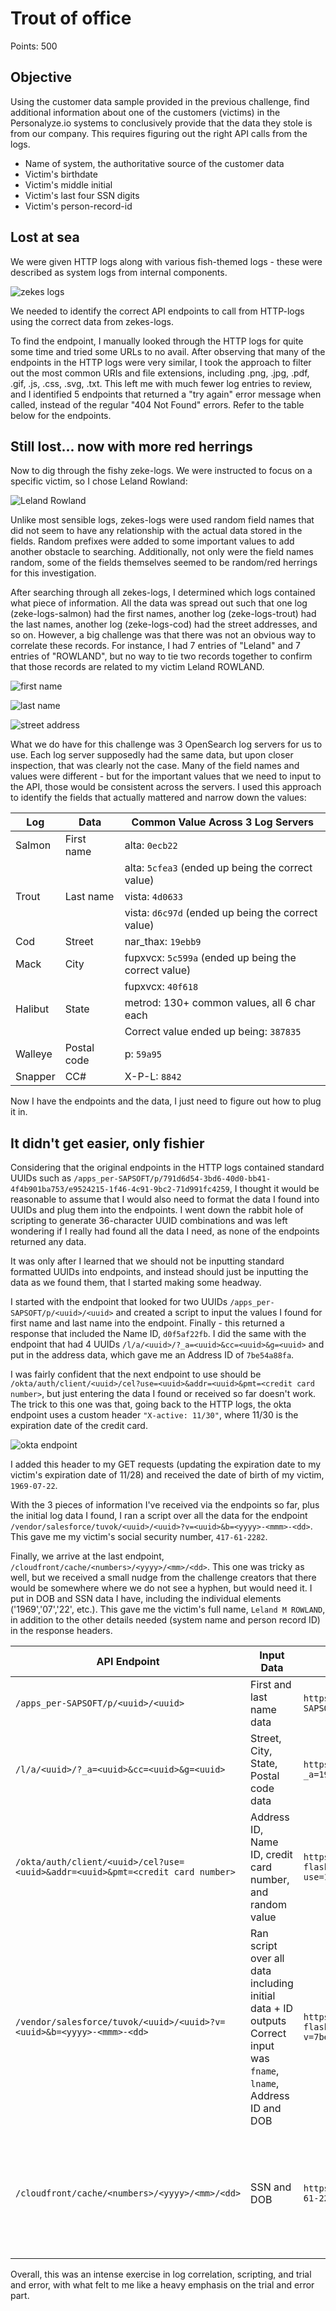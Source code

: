 # Trout of office

Points: 500

## Objective

Using the customer data sample provided in the previous challenge, find additional information about one of the customers (victims) in the Personalyze.io systems to conclusively provide that the data they stole is from our company. This requires figuring out the right API calls from the logs.

- Name of system, the authoritative source of the customer data
- Victim's birthdate
- Victim's middle initial
- Victim's last four SSN digits
- Victim's person-record-id

## Lost at sea

We were given HTTP logs along with various fish-themed logs - these were described as system logs from internal components.

![zekes logs](zekes-logs.png)

We needed to identify the correct API endpoints to call from HTTP-logs using the correct data from zekes-logs.

To find the endpoint, I manually looked through the HTTP logs for quite some time and tried some URLs to no avail. After observing that many of the endpoints in the HTTP logs were very similar, I took the approach to filter out the most common URIs and file extensions, including .png, .jpg, .pdf, .gif, .js, .css, .svg, .txt. This left me with much fewer log entries to review, and I identified 5 endpoints that returned a "try again" error message when called, instead of the regular "404 Not Found" errors. Refer to the table below for the endpoints.

## Still lost... now with more red herrings

Now to dig through the fishy zeke-logs. We were instructed to focus on a specific victim, so I chose Leland Rowland:

![Leland Rowland](leland_rowland.png)

Unlike most sensible logs, zekes-logs were used random field names that did not seem to have any relationship with the actual data stored in the fields. Random prefixes were added to some important values to add another obstacle to searching. Additionally, not only were the field names random, some of the fields themselves seemed to be random/red herrings for this investigation.

After searching through all zekes-logs, I determined which logs contained what piece of information. All the data was spread out such that one log (zeke-logs-salmon) had the first names, another log (zeke-logs-trout) had the last names, another log (zeke-logs-cod) had the street addresses, and so on. However, a big challenge was that there was not an obvious way to correlate these records. For instance, I had 7 entries of "Leland" and 7 entries of "ROWLAND", but no way to tie two records together to confirm that those records are related to my victim Leland ROWLAND.

![first name](first_name.png)

![last name](last_name.png)

![street address](street_address.png)

What we do have for this challenge was 3 OpenSearch log servers for us to use. Each log server supposedly had the same data, but upon closer inspection, that was clearly not the case. Many of the field names and values were different - but for the important values that we need to input to the API, those would be consistent across the servers. I used this approach to identify the fields that actually mattered and narrow down the values:

| **Log** | **Data**   | **Common Value Across 3 Log Servers**                  |
|---------|------------|--------------------------------------------------------|
| Salmon  | First name | alta: `0ecb22`                                         |
|         |            | alta: `5cfea3` (ended up being the correct value)      |
| Trout   | Last name  | vista: `4d0633`                                        |
|         |            | vista: `d6c97d` (ended up being the correct value)     |
| Cod     | Street     | nar_thax: `19ebb9`                                     |
| Mack    | City       | fupxvcx: `5c599a` (ended up being the correct value)   |
|         |            | fupxvcx: `40f618`                                      |
| Halibut | State      | metrod: 130+ common values, all 6 char each            |
|         |            | Correct value ended up being: `387835`                 |
| Walleye | Postal code| p: `59a95`                                             |
| Snapper | CC#        | X-P-L: `8842`                                          |

Now I have the endpoints and the data, I just need to figure out how to plug it in.

## It didn't get easier, only fishier

Considering that the original endpoints in the HTTP logs contained standard UUIDs such as `/apps_per-SAPSOFT/p/791d6d54-3bd6-40d0-bb41-4f4b901ba753/e9524215-1f46-4c91-9bc2-71d991fc4259`, I thought it would be reasonable to assume that I would also need to format the data I found into UUIDs and plug them into the endpoints. I went down the rabbit hole of scripting to generate 36-character UUID combinations and was left wondering if I really had found all the data I need, as none of the endpoints returned any data.

It was only after I learned that we should not be inputting standard formatted UUIDs into endpoints, and instead should just be inputting the data as we found them, that I started making some headway.

I started with the endpoint that looked for two UUIDs `/apps_per-SAPSOFT/p/<uuid>/<uuid>` and created a script to input the values I found for first name and last name into the endpoint. Finally - this returned a response that included the Name ID, `d0f5af22fb`. I did the same with the endpoint that had 4 UUIDs `/l/a/<uuid>/?_a=<uuid>&cc=<uuid>&g=<uuid>` and put in the address data, which gave me an Address ID of `7be54a88fa`.

I was fairly confident that the next endpoint to use should be `/okta/auth/client/<uuid>/cel?use=<uuid>&addr=<uuid>&pmt=<credit card number>`, but just entering the data I found or received so far doesn't work. The trick to this one was that, going back to the HTTP logs, the okta endpoint uses a custom header `"X-active: 11/30"`, where 11/30 is the expiration date of the credit card.

![okta endpoint](okta_endpoint.png)

I added this header to my GET requests (updating the expiration date to my victim's expiration date of 11/28) and received the date of birth of my victim, `1969-07-22`.

With the 3 pieces of information I've received via the endpoints so far, plus the initial log data I found, I ran a script over all the data for the endpoint `/vendor/salesforce/tuvok/<uuid>/<uuid>?v=<uuid>&b=<yyyy>-<mmm>-<dd>`. This gave me my victim's social security number, `417-61-2282`.

Finally, we arrive at the last endpoint, `/cloudfront/cache/<numbers>/<yyyy>/<mm>/<dd>`. This one was tricky as well, but we received a small nudge from the challenge creators that there would be somewhere where we do not see a hyphen, but would need it. I put in DOB and SSN data I have, including the individual elements ('1969','07','22', etc.). This gave me the victim's full name, `Leland M ROWLAND`, in addition to the other details needed (system name and person record ID) in the response headers.

| **API Endpoint** |  **Input Data**  | **Generated URL**| **Output Data** |
|------------------|------------------|------------------|-----------------|
| `/apps_per-SAPSOFT/p/<uuid>/<uuid>` | First and last name data | `https://target-flask.chals.io/apps_per-SAPSOFT/p/5cfea3/d6c97d` | Name ID: `d0f5af22fb`|
| `/l/a/<uuid>/?_a=<uuid>&cc=<uuid>&g=<uuid>`| Street, City, State, Postal code data | `https://target-flask.chals.io/l/a/59a95/?_a=19ebb9&cc=5c599a&g=387835` | Address ID: `7be54a88fa`|
| `/okta/auth/client/<uuid>/cel?use=<uuid>&addr=<uuid>&pmt=<credit card number>` | Address ID, Name ID, credit card number, and random value | `https://target-flask.chals.io/okta/auth/client/d0f5af22fb/cel?use=123&addr=7be54a88fa&pmt=375524824238842` | DOB: `1969-07-22`<br>Header: `X-active: 11/28`|
| `/vendor/salesforce/tuvok/<uuid>/<uuid>?v=<uuid>&b=<yyyy>-<mmm>-<dd>` | Ran script over all data including initial data + ID outputs<br>Correct input was `fname`, `lname`, Address ID and DOB | `https://target-flask.chals.io/vendor/salesforce/tuvok/d6c97d/5cfea3?v=7be54a88fa&b=1969-07-22` | SSN: `417-61-2282`|
| `/cloudfront/cache/<numbers>/<yyyy>/<mm>/<dd>` | SSN and DOB | `https://target-flask.chals.io/cloudfront/cache/417-61-2282/1969/07/22` | Full name: `Leland M ROWLAND`<br>Computer system name: `z3Ke1zCo0l-007`<br>Person record ID: `d9847a3e25`|

Overall, this was an intense exercise in log correlation, scripting, and trial and error, with what felt to me like a heavy emphasis on the trial and error part.
